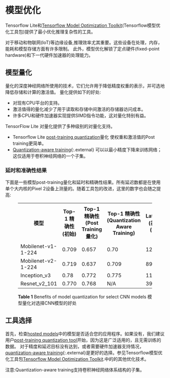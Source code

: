 # 模型优化

Tensorflow Lite和[Tensorflow Model Optimization Toolkit](https://www.tensorflow.org/model_optimization)(Tensorflow模型优化工具包)提供了最小优化推理复杂性的工具。

对于移动和物联网(IoT)等边缘设备,推理效率尤其重要。这些设备在处理，内存，能耗和模型存储方面有许多限制。
此外，模型优化解锁了定点硬件(fixed-point hardware)和下一代硬件加速器的处理能力。

## 模型量化

量化的深度神经网络所使用的技术，它们允许用于降低精度权重的表示，并可选地降低存储和计算的激活值。
量化提供如下的好处:

* 对现有CPU平台的支持。
* 激活值得的量化减少了用于读取和存储中间激活的存储器访问成本。
* 许多CPU和硬件加速器实现提供SIMD指令功能，这对量化特别有益。

TensorFlow Lite 对量化提供了多种级别的对量化支持。

* Tensorflow Lite [post-training quantization](post_training_quantization.md)量化 使权重和激活值的Post training更简单。
* [Quantization-aware training](https://github.com/tensorflow/tensorflow/tree/r1.13/tensorflow/contrib/quantize){:.external} 可以以最小精度下降来训练网络； 这仅适用于卷积神经网络的一个子集。

### 延时和准确性结果

下面是一些模型post-training量化和延时和精确性结果。所有延迟数都是在使用单个大内核的Pixel 2设备上测量的。随着工具包的改进，这里的数字也会随之提高:

<figure>
  <table>
    <tr>
      <th>模型</th>
      <th>Top-1 精确性(初始) </th> 
      <th>Top-1 精确性(Post Training量化) </th>
      <th>Top-1 精确性 (Quantization Aware Training) </th>
      <th>Latency (初始) (ms) </th> 
      <th>Latency (Post Training量化) (ms) </th>
      <th>Latency (Quantization Aware) (ms) </th>
      <th> 大小 (初始) (MB)</th>
      <th> 大小 (优化后) (MB)</th>
    </tr> <tr><td>Mobilenet-v1-1-224</td><td>0.709</td><td>0.657</td><td>0.70</td>
      <td>124</td><td>112</td><td>64</td><td>16.9</td><td>4.3</td></tr>
    <tr><td>Mobilenet-v2-1-224</td><td>0.719</td><td>0.637</td><td>0.709</td>
      <td>89</td><td>98</td><td>54</td><td>14</td><td>3.6</td></tr>
   <tr><td>Inception_v3</td><td>0.78</td><td>0.772</td><td>0.775</td>
      <td>1130</td><td>845</td><td>543</td><td>95.7</td><td>23.9</td></tr>
   <tr><td>Resnet_v2_101</td><td>0.770</td><td>0.768</td><td>N/A</td>
      <td>3973</td><td>2868</td><td>N/A</td><td>178.3</td><td>44.9</td></tr>
 </table>
  <figcaption>
    <b>Table 1</b> Benefits of model quantization for select CNN models 模型量化对选择CNN模型的好处
  </figcaption>
</figure>

## 工具选择

首先，检查[hosted models](../guide/hosted_models.md)中的模型是否适合您的应用程序。如果没有，我们建议用户[post-training quantization tool](post_training_quantization.md)开始，因为这是广泛适用的，且无需训练的数据。
对于精度和延迟目标没有达到，或者需要硬件加速器支持情况，[quantization-aware training](https://github.com/tensorflow/tensorflow/tree/r1.13/tensorflow/contrib/quantize){:.external}是更好的选择。参见Tensorflow模型优化工具包[Tensorflow Model Optimization Toolkit](https://www.tensorflow.org/model_optimization).中的的其他优化技术。

注意:Quantization-aware training支持卷积神经网络体系结构的子集。

